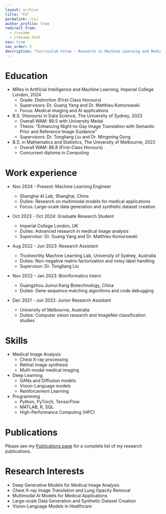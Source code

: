 ```yaml
---
layout: archive
title: "CV"
permalink: /cv/
author_profile: true
redirect_from:
  - /resume
  - /resume.html
nav: true
nav_order: 5
description: "Curriculum Vitae - Research in Machine Learning and Medical Imaging"
---
```


Education
======
* MRes in Artificial Intelligence and Machine Learning, Imperial College London, 2024
  * Grade: Distinction (First-Class Honours)
  * Supervisors: Dr. Guang Yang and Dr. Matthieu Komorowski
  * Focus: Medical imaging and AI applications
* B.S. (Honours) in Data Science, The University of Sydney, 2023
  * Overall WAM: 89.5 with University Medal
  * Thesis: "Enhancing Night-to-Day Image Translation with Semantic Prior and Reference Image Guidance"
  * Supervisors: Dr. Tongliang Liu and Dr. Mingming Gong
* B.S. in Mathematics and Statistics, The University of Melbourne, 2022
  * Overall WAM: 86.8 (First-Class Honours)
  * Concurrent diploma in Computing

Work experience
======
* Nov 2024 - Present: Machine Learning Engineer
  * Shanghai AI Lab, Shanghai, China
  * Duties: Research on multimodal models for medical applications
  * Focus: Large-scale data generation and synthetic dataset creation

* Oct 2023 - Oct 2024: Graduate Research Student
  * Imperial College London, UK
  * Duties: Advanced research in medical image analysis
  * Supervisor: Dr. Guang Yang and Dr. Matthieu Komorowski

* Aug 2022 - Jun 2023: Research Assistant
  * Trustworthy Machine Learning Lab, University of Sydney, Australia
  * Duties: Non-negative matrix factorization and noisy label handling
  * Supervisor: Dr. Tongliang Liu

* Nov 2022 - Jan 2023: Bioinformatics Intern
  * Guangzhou Junrui Kang Biotechnology, China
  * Duties: Gene sequence matching algorithms and code debugging

* Dec 2021 - Jun 2022: Junior Research Assistant
  * University of Melbourne, Australia
  * Duties: Computer vision research and ImageNet classification studies

Skills
======
* Medical Image Analysis
  * Chest X-ray processing
  * Retinal image synthesis
  * Multi-modal medical imaging
* Deep Learning
  * GANs and Diffusion models
  * Vision-Language models
  * Reinforcement Learning
* Programming
  * Python, PyTorch, TensorFlow
  * MATLAB, R, SQL
  * High-Performance Computing (HPC)

Publications
======
Please see my [Publications page](/publications/) for a complete list of my research publications.

Research Interests
======
* Deep Generative Models for Medical Image Analysis
* Chest X-ray Image Translation and Lung Opacity Removal
* Multimodal AI Models for Medical Applications
* Large-scale Data Generation and Synthetic Dataset Creation
* Vision-Language Models in Healthcare
